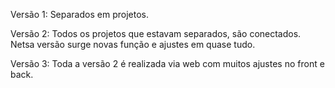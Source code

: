 Versão 1: Separados em projetos.

Versão 2: Todos os projetos que estavam separados, são conectados. Netsa versão surge novas função e ajustes em quase tudo.

Versão 3: Toda a versão 2 é realizada via web com muitos ajustes no front e back.
